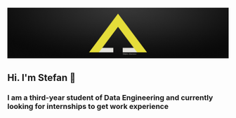 ![](https://github.com/StefanGarcziu/StefanGarcziu/blob/main/StefanGarcziu_logo.jpg)

## Hi. I'm Stefan 👋
###  I am a third-year student of Data Engineering and currently looking for internships to get work experience
